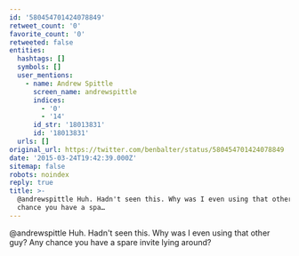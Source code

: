 ```yaml
---
id: '580454701424078849'
retweet_count: '0'
favorite_count: '0'
retweeted: false
entities:
  hashtags: []
  symbols: []
  user_mentions:
    - name: Andrew Spittle
      screen_name: andrewspittle
      indices:
        - '0'
        - '14'
      id_str: '18013831'
      id: '18013831'
  urls: []
original_url: https://twitter.com/benbalter/status/580454701424078849
date: '2015-03-24T19:42:39.000Z'
sitemap: false
robots: noindex
reply: true
title: >-
  @andrewspittle Huh. Hadn't seen this. Why was I even using that other guy? Any
  chance you have a spa…
---
```


@andrewspittle Huh. Hadn't seen this. Why was I even using that other guy? Any chance you have a spare invite lying around?